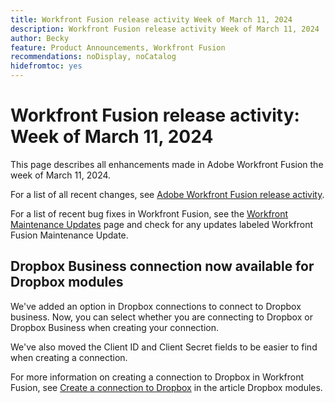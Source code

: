 ```yaml
---
title: Workfront Fusion release activity Week of March 11, 2024
description: Workfront Fusion release activity Week of March 11, 2024
author: Becky
feature: Product Announcements, Workfront Fusion
recommendations: noDisplay, noCatalog
hidefromtoc: yes
---
```

# Workfront Fusion release activity: Week of March 11, 2024

This page describes all enhancements made in Adobe Workfront Fusion the week of March 11, 2024.

For a list of all recent changes, see [Adobe Workfront Fusion release activity](/help/workfront-fusion/fusion-product-releases/fusion-release-activity.md).

For a list of recent bug fixes in Workfront Fusion, see the [Workfront Maintenance Updates](https://experienceleague.adobe.com/docs/workfront-known-issues/releases/current-updates.html) page and check for any updates labeled Workfront Fusion Maintenance Update.

## Dropbox Business connection now available for Dropbox modules

We've added an option in Dropbox connections to connect to Dropbox business. Now, you can select whether you are connecting to Dropbox or Dropbox Business when creating your connection.

We've also moved the Client ID and Client Secret fields to be easier to find when creating a connection.

For more information on creating a connection to Dropbox in Workfront Fusion, see [Create a connection to Dropbox](/help/workfront-fusion/references/apps-and-modules/third-party-connectors/dropbox-modules.md#create-a-connection-to-dropbox) in the article Dropbox modules.
